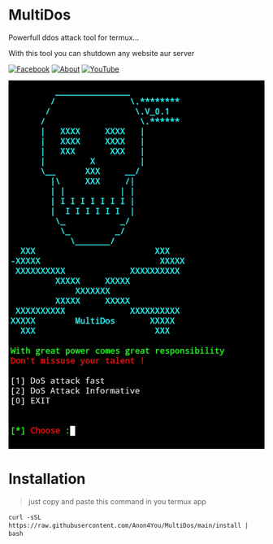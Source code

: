 # MultiDos
Powerfull ddos attack tool for termux... 

With this tool you can shutdown any website aur server

[![Facebook](https://img.shields.io/badge/Facebook-Id-green)](https://www.facebook.com/alienkrishn) [![About](https://img.shields.io/badge/About-Me-red)](https://github.com/Anon4You) 
[![YouTube](https://img.shields.io/badge/You-Tube-yellow)](https://youtube.com/@AlienkrishnOrg) 

<img src="logo.jpg"/>

# Installation
> just copy and paste this command in you termux app
```
curl -sSL https://raw.githubusercontent.com/Anon4You/MultiDos/main/install | bash
```

